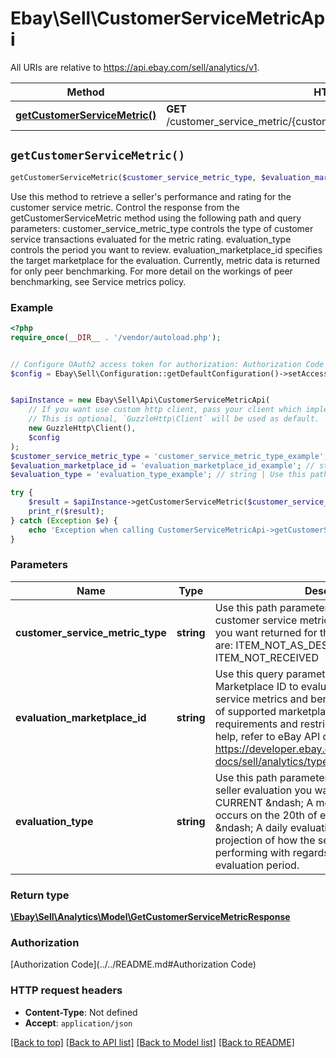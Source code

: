# Ebay\Sell\CustomerServiceMetricApi

All URIs are relative to https://api.ebay.com/sell/analytics/v1.

Method | HTTP request | Description
------------- | ------------- | -------------
[**getCustomerServiceMetric()**](CustomerServiceMetricApi.md#getCustomerServiceMetric) | **GET** /customer_service_metric/{customer_service_metric_type}/{evaluation_type} | 


## `getCustomerServiceMetric()`

```php
getCustomerServiceMetric($customer_service_metric_type, $evaluation_marketplace_id, $evaluation_type): \Ebay\Sell\Analytics\Model\GetCustomerServiceMetricResponse
```



Use this method to retrieve a seller's performance and rating for the customer service metric. Control the response from the getCustomerServiceMetric method using the following path and query parameters: customer_service_metric_type controls the type of customer service transactions evaluated for the metric rating. evaluation_type controls the period you want to review. evaluation_marketplace_id specifies the target marketplace for the evaluation. Currently, metric data is returned for only peer benchmarking. For more detail on the workings of peer benchmarking, see Service metrics policy.

### Example

```php
<?php
require_once(__DIR__ . '/vendor/autoload.php');


// Configure OAuth2 access token for authorization: Authorization Code
$config = Ebay\Sell\Configuration::getDefaultConfiguration()->setAccessToken('YOUR_ACCESS_TOKEN');


$apiInstance = new Ebay\Sell\Api\CustomerServiceMetricApi(
    // If you want use custom http client, pass your client which implements `GuzzleHttp\ClientInterface`.
    // This is optional, `GuzzleHttp\Client` will be used as default.
    new GuzzleHttp\Client(),
    $config
);
$customer_service_metric_type = 'customer_service_metric_type_example'; // string | Use this path parameter to specify the type of customer service metrics and benchmark data you want returned for the seller. Supported types are: ITEM_NOT_AS_DESCRIBED ITEM_NOT_RECEIVED
$evaluation_marketplace_id = 'evaluation_marketplace_id_example'; // string | Use this query parameter to specify the Marketplace ID to evaluate for the customer service metrics and benchmark data. For the list of supported marketplaces, see Analytics API requirements and restrictions. For implementation help, refer to eBay API documentation at https://developer.ebay.com/api-docs/sell/analytics/types/bas:MarketplaceIdEnum
$evaluation_type = 'evaluation_type_example'; // string | Use this path parameter to specify the type of the seller evaluation you want returned, either: CURRENT &ndash; A monthly evaluation that occurs on the 20th of every month. PROJECTED &ndash; A daily evaluation that provides a projection of how the seller is currently performing with regards to the upcoming evaluation period.

try {
    $result = $apiInstance->getCustomerServiceMetric($customer_service_metric_type, $evaluation_marketplace_id, $evaluation_type);
    print_r($result);
} catch (Exception $e) {
    echo 'Exception when calling CustomerServiceMetricApi->getCustomerServiceMetric: ', $e->getMessage(), PHP_EOL;
}
```

### Parameters

Name | Type | Description  | Notes
------------- | ------------- | ------------- | -------------
 **customer_service_metric_type** | **string**| Use this path parameter to specify the type of customer service metrics and benchmark data you want returned for the seller. Supported types are: ITEM_NOT_AS_DESCRIBED ITEM_NOT_RECEIVED |
 **evaluation_marketplace_id** | **string**| Use this query parameter to specify the Marketplace ID to evaluate for the customer service metrics and benchmark data. For the list of supported marketplaces, see Analytics API requirements and restrictions. For implementation help, refer to eBay API documentation at https://developer.ebay.com/api-docs/sell/analytics/types/bas:MarketplaceIdEnum |
 **evaluation_type** | **string**| Use this path parameter to specify the type of the seller evaluation you want returned, either: CURRENT &amp;ndash; A monthly evaluation that occurs on the 20th of every month. PROJECTED &amp;ndash; A daily evaluation that provides a projection of how the seller is currently performing with regards to the upcoming evaluation period. |

### Return type

[**\Ebay\Sell\Analytics\Model\GetCustomerServiceMetricResponse**](../Model/GetCustomerServiceMetricResponse.md)

### Authorization

[Authorization Code](../../README.md#Authorization Code)

### HTTP request headers

- **Content-Type**: Not defined
- **Accept**: `application/json`

[[Back to top]](#) [[Back to API list]](../../README.md#endpoints)
[[Back to Model list]](../../README.md#models)
[[Back to README]](../../README.md)
